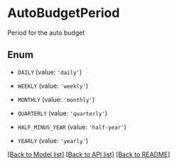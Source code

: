 # AutoBudgetPeriod

Period for the auto budget

## Enum

* `DAILY` (value: `'daily'`)

* `WEEKLY` (value: `'weekly'`)

* `MONTHLY` (value: `'monthly'`)

* `QUARTERLY` (value: `'quarterly'`)

* `HALF_MINUS_YEAR` (value: `'half-year'`)

* `YEARLY` (value: `'yearly'`)

[[Back to Model list]](../README.md#documentation-for-models) [[Back to API list]](../README.md#documentation-for-api-endpoints) [[Back to README]](../README.md)


